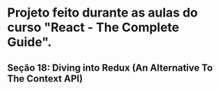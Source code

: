 # Projeto feito durante as aulas do curso "React - The Complete Guide".
## Seção 18: Diving into Redux (An Alternative To The Context API)
